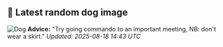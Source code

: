 ## 🐶 Latest random dog image
![Dog](https://images.dog.ceo/breeds/beagle/n02088364_10947.jpg)
**Advice:** "Try going commando to an important meeting, NB: don't wear a skirt."
*Updated: 2025-08-18 14:43 UTC*
